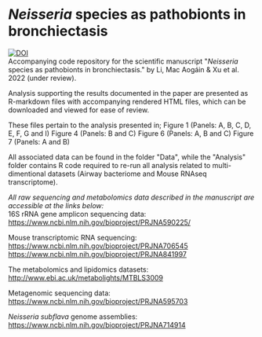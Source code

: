 # *Neisseria* species as pathobionts in bronchiectasis<br> 
[![DOI](https://zenodo.org/badge/DOI/10.5281/zenodo.6969817.svg)](https://doi.org/10.5281/zenodo.6969817)<br>
Accompanying code repository for the scientific manuscript "*Neisseria* species as pathobionts in bronchiectasis." by Li, Mac Aogáin & Xu et al. 2022 (under review).

Analysis supporting the results documented in the paper are presented as R-markdown files with accompanying rendered HTML files, which can be downloaded and viewed for ease of review. 

These files pertain to the analysis presented in;
Figure 1 (Panels: A, B, C, D, E, F, G and I)
Figure 4 (Panels: B and C)
Figure 6 (Panels: A, B and C)
Figure 7 (Panels: A and B)

All associated data can be found in the folder "Data", while the "Analysis" folder contains R code required to re-run all analysis related to multi-dimentional datasets (Airway bacteriome and Mouse RNAseq transcriptome).


*All raw sequencing and metabolomics data described in the manuscript are accessible at the links below:*<br>
16S rRNA gene amplicon sequencing data:<br> 
https://www.ncbi.nlm.nih.gov/bioproject/PRJNA590225/

Mouse transcriptomic RNA sequencing:<br>
https://www.ncbi.nlm.nih.gov/bioproject/PRJNA706545 <br>
https://www.ncbi.nlm.nih.gov/bioproject/PRJNA841997

The metabolomics and lipidomics datasets:<br> 
http://www.ebi.ac.uk/metabolights/MTBLS3009

Metagenomic sequencing data:<br> 
https://www.ncbi.nlm.nih.gov/bioproject/PRJNA595703

*Neisseria subflava* genome assemblies:<br> 
https://www.ncbi.nlm.nih.gov/bioproject/PRJNA714914
